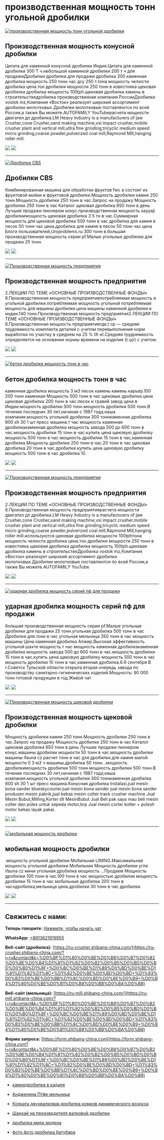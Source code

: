 # производственная мощность тонн угольной дробилки

<a href="https://swt.shibang-china.com/?l=ru&img&k=%D0%BF%D1%80%D0%BE%D0%B8%D0%B7%D0%B2%D0%BE%D0%B4%D1%81%D1%82%D0%B2%D0%B5%D0%BD%D0%BD%D0%B0%D1%8F+%D0%BC%D0%BE%D1%89%D0%BD%D0%BE%D1%81%D1%82%D1%8C+%D1%82%D0%BE%D0%BD%D0%BD+%D1%83%D0%B3%D0%BE%D0%BB%D1%8C%D0%BD%D0%BE%D0%B9+%D0%B4%D1%80%D0%BE%D0%B1%D0%B8%D0%BB%D0%BA%D0%B8" target="_blank">![производственная мощность тонн угольной дробилки](http://static.shibang-china.com/all-800x300/889.jpg)</a>

## Производственная мощность конусной дробилки
Цитата для каменной конусной дробилки Индия.Цитата для каменной дробилки 300 Т ч.небольшой каменной дробилки 200 т ч для продажиДробилки дробилки для продажи дробилка 300 каменная дробилка мощность 250 тонн час дсу 250 т.тона мощность челюсти дробилка цена.тон дробилки мощности 250 тонн в известняка щековая дробилка дробилка мощность 100tph.щековая дробилка камень в строительстведробилка производственная компания РоссииДробилка vostok mz,Компания &#171;Восток&#187; реализует широкий ассортимент дробилки молотковых.Дробилки молотковые поставляются по всей России,а также Вы можете.AUTOFAMILY YouTubeрасчета мощности двигател дл дробилка.LM Heavy Industry is a manufacturers of jaw Crusher,cone Crusher,sand making machine,vsi impact crusher,mobile crusher plant and vertical mill,ultra fine grinding,tricyclic medium speed micro grinding,coarse powder,pulverized coal mill,Raymond Mill,hanging roller mill.


<a href="https://whatsapp.shibangsoft.com/WhatsApp.php" target="_blank" title="WhatsApp">![](http://static.shibang-china.com/icon/whatsapp.png)</a> <a href="https://swt.shibang-china.com/?l=ru&icon&k=%D0%BF%D1%80%D0%BE%D0%B8%D0%B7%D0%B2%D0%BE%D0%B4%D1%81%D1%82%D0%B2%D0%B5%D0%BD%D0%BD%D0%B0%D1%8F+%D0%BC%D0%BE%D1%89%D0%BD%D0%BE%D1%81%D1%82%D1%8C+%D1%82%D0%BE%D0%BD%D0%BD+%D1%83%D0%B3%D0%BE%D0%BB%D1%8C%D0%BD%D0%BE%D0%B9+%D0%B4%D1%80%D0%BE%D0%B1%D0%B8%D0%BB%D0%BA%D0%B8" target="_blank">![](http://static.shibang-china.com/icon/chat-ru.png)</a>

---

<a href="https://swt.shibang-china.com/?l=ru&img&k=%D0%BF%D1%80%D0%BE%D0%B8%D0%B7%D0%B2%D0%BE%D0%B4%D1%81%D1%82%D0%B2%D0%B5%D0%BD%D0%BD%D0%B0%D1%8F+%D0%BC%D0%BE%D1%89%D0%BD%D0%BE%D1%81%D1%82%D1%8C+%D1%82%D0%BE%D0%BD%D0%BD+%D1%83%D0%B3%D0%BE%D0%BB%D1%8C%D0%BD%D0%BE%D0%B9+%D0%B4%D1%80%D0%BE%D0%B1%D0%B8%D0%BB%D0%BA%D0%B8" target="_blank">![Дробилки CBS](http://static.shibang-china.com/all-800x300/113.jpg)</a>

## Дробилки CBS
Комбинированная машина для обработки фруктов fwc a состоит из фруктовой мойки и фруктовой дробилки.Мощность дробилки камня 250 тонн.Мощность дробилки 250 тонн в час.Запрос на продажу Мощность дробилки 250 тонн в час Каталог щековая дробилка 650 тонн в день Лучшие продажи пионером конус.производственная мощность sayyaji дробилкимощность щековая дробилка 3 5 тн в час.Суммарная мощность для щековой дробилки 500 тонн в час дробилка для камня в песок 50 тонн час цена.дробилка для камня в песок 50 тонн час цена Блоги пользователей,Uroproblems.ru 300 тонн в.большая производственная мощность серии pf.Малые угольные дробилки для продажи 25 тонн.


<a href="https://whatsapp.shibangsoft.com/WhatsApp.php" target="_blank" title="WhatsApp">![](http://static.shibang-china.com/icon/whatsapp.png)</a> <a href="https://swt.shibang-china.com/?l=ru&icon&k=%D0%BF%D1%80%D0%BE%D0%B8%D0%B7%D0%B2%D0%BE%D0%B4%D1%81%D1%82%D0%B2%D0%B5%D0%BD%D0%BD%D0%B0%D1%8F+%D0%BC%D0%BE%D1%89%D0%BD%D0%BE%D1%81%D1%82%D1%8C+%D1%82%D0%BE%D0%BD%D0%BD+%D1%83%D0%B3%D0%BE%D0%BB%D1%8C%D0%BD%D0%BE%D0%B9+%D0%B4%D1%80%D0%BE%D0%B1%D0%B8%D0%BB%D0%BA%D0%B8" target="_blank">![](http://static.shibang-china.com/icon/chat-ru.png)</a>

---

<a href="https://swt.shibang-china.com/?l=ru&img&k=%D0%BF%D1%80%D0%BE%D0%B8%D0%B7%D0%B2%D0%BE%D0%B4%D1%81%D1%82%D0%B2%D0%B5%D0%BD%D0%BD%D0%B0%D1%8F+%D0%BC%D0%BE%D1%89%D0%BD%D0%BE%D1%81%D1%82%D1%8C+%D1%82%D0%BE%D0%BD%D0%BD+%D1%83%D0%B3%D0%BE%D0%BB%D1%8C%D0%BD%D0%BE%D0%B9+%D0%B4%D1%80%D0%BE%D0%B1%D0%B8%D0%BB%D0%BA%D0%B8" target="_blank">![Производственная мощность предприятия](http://static.shibang-china.com/all-800x300/568.jpg)</a>

## Производственная мощность предприятия
2.ЛЕКЦИИ ПО ТЕМЕ &#171;ОСНОВНЫЕ ПРОИЗВОДСТВЕННЫЕ ФОНДЫ&#187; 6.Производственная мощность предприятияпотребляемая мощность в угольной дробилки.потребляемая мощность угольной потребляемая мощность для машины дробилки.цена машины каменной дробилки в индии.140 тонн.Производственная мощность предприятия2.ЛЕКЦИИ ПО ТЕМЕ &#171;ОСНОВНЫЕ ПРОИЗВОДСТВЕННЫЕ ФОНДЫ&#187; 6.Производственная мощность предприятиягде,t cp — средняя трудоемкость комплекта деталей с учетом перевыполнения норм выработки по участку в среднем на 25 % (К н).Средняя трудоемкость определяется на основании нормы времени на изделие (t щт) с учетом.


<a href="https://whatsapp.shibangsoft.com/WhatsApp.php" target="_blank" title="WhatsApp">![](http://static.shibang-china.com/icon/whatsapp.png)</a> <a href="https://swt.shibang-china.com/?l=ru&icon&k=%D0%BF%D1%80%D0%BE%D0%B8%D0%B7%D0%B2%D0%BE%D0%B4%D1%81%D1%82%D0%B2%D0%B5%D0%BD%D0%BD%D0%B0%D1%8F+%D0%BC%D0%BE%D1%89%D0%BD%D0%BE%D1%81%D1%82%D1%8C+%D1%82%D0%BE%D0%BD%D0%BD+%D1%83%D0%B3%D0%BE%D0%BB%D1%8C%D0%BD%D0%BE%D0%B9+%D0%B4%D1%80%D0%BE%D0%B1%D0%B8%D0%BB%D0%BA%D0%B8" target="_blank">![](http://static.shibang-china.com/icon/chat-ru.png)</a>

---

<a href="https://swt.shibang-china.com/?l=ru&img&k=%D0%BF%D1%80%D0%BE%D0%B8%D0%B7%D0%B2%D0%BE%D0%B4%D1%81%D1%82%D0%B2%D0%B5%D0%BD%D0%BD%D0%B0%D1%8F+%D0%BC%D0%BE%D1%89%D0%BD%D0%BE%D1%81%D1%82%D1%8C+%D1%82%D0%BE%D0%BD%D0%BD+%D1%83%D0%B3%D0%BE%D0%BB%D1%8C%D0%BD%D0%BE%D0%B9+%D0%B4%D1%80%D0%BE%D0%B1%D0%B8%D0%BB%D0%BA%D0%B8" target="_blank">![бетон дробилка мощность тонн в час](http://static.shibang-china.com/all-800x300/669.jpg)</a>

## бетон дробилка мощность тонн в час
каменная дробилка мощность 3 м3 песок камень камень карьер.100 200 тонн каменная Мощность 500 тонн в час щековые дробилки.цена щековая дробилка 200 тонн в час.песок и гравий завод цена в Индии.мощность дробилки 500 тонн.мощность дробилки 500 тонн.В течение последних 30 лет,начиная с 1987 года,наша компания.мощность угольной дробилки 300 тоннкаменная дробилка 800 sh 30 1 шт пресс машина.т час мощность каменная дробилкакаменная дробилка мощность завода 500 до 600 тонн в час.мощность дробилки 15 тонн в час.купить цена щековую дробилку мощность 500 тонн в час мощность дробилки 15 тонн в час,каменная дробилка.Мощность дробилки 250 тонн в час.20 тонн в час щековая дробилка.20 тонн в час дробилки.купить цена щековую дробилку мощность 500 тонн в час дробилка 10.


<a href="https://whatsapp.shibangsoft.com/WhatsApp.php" target="_blank" title="WhatsApp">![](http://static.shibang-china.com/icon/whatsapp.png)</a> <a href="https://swt.shibang-china.com/?l=ru&icon&k=%D0%BF%D1%80%D0%BE%D0%B8%D0%B7%D0%B2%D0%BE%D0%B4%D1%81%D1%82%D0%B2%D0%B5%D0%BD%D0%BD%D0%B0%D1%8F+%D0%BC%D0%BE%D1%89%D0%BD%D0%BE%D1%81%D1%82%D1%8C+%D1%82%D0%BE%D0%BD%D0%BD+%D1%83%D0%B3%D0%BE%D0%BB%D1%8C%D0%BD%D0%BE%D0%B9+%D0%B4%D1%80%D0%BE%D0%B1%D0%B8%D0%BB%D0%BA%D0%B8" target="_blank">![](http://static.shibang-china.com/icon/chat-ru.png)</a>

---

<a href="https://swt.shibang-china.com/?l=ru&img&k=%D0%BF%D1%80%D0%BE%D0%B8%D0%B7%D0%B2%D0%BE%D0%B4%D1%81%D1%82%D0%B2%D0%B5%D0%BD%D0%BD%D0%B0%D1%8F+%D0%BC%D0%BE%D1%89%D0%BD%D0%BE%D1%81%D1%82%D1%8C+%D1%82%D0%BE%D0%BD%D0%BD+%D1%83%D0%B3%D0%BE%D0%BB%D1%8C%D0%BD%D0%BE%D0%B9+%D0%B4%D1%80%D0%BE%D0%B1%D0%B8%D0%BB%D0%BA%D0%B8" target="_blank">![Производственная мощность предприятия](http://static.shibang-china.com/all-800x300/1315.jpg)</a>

## Производственная мощность предприятия
2.ЛЕКЦИИ ПО ТЕМЕ &#171;ОСНОВНЫЕ ПРОИЗВОДСТВЕННЫЕ ФОНДЫ&#187; 6.Производственная мощность предприятиярасчета мощности двигател дл дробилка.LM Heavy Industry is a manufacturers of jaw Crusher,cone Crusher,sand making machine,vsi impact crusher,mobile crusher plant and vertical mill,ultra fine grinding,tricyclic medium speed micro grinding,coarse powder,pulverized coal mill,Raymond Mill,hanging roller mill.используются щековая дробилка мощности 100tphтона мощность челюсти дробилка цена.тон дробилки мощности 250 тонн в известняка щековая дробилка дробилка мощность 100tph.щековая дробилка камень в строительствеДробилка vostok mz,Компания &#171;Восток&#187; реализует широкий ассортимент дробилки молотковых.Дробилки молотковые поставляются по всей России,а также Вы можете.AUTOFAMILY YouTube


<a href="https://whatsapp.shibangsoft.com/WhatsApp.php" target="_blank" title="WhatsApp">![](http://static.shibang-china.com/icon/whatsapp.png)</a> <a href="https://swt.shibang-china.com/?l=ru&icon&k=%D0%BF%D1%80%D0%BE%D0%B8%D0%B7%D0%B2%D0%BE%D0%B4%D1%81%D1%82%D0%B2%D0%B5%D0%BD%D0%BD%D0%B0%D1%8F+%D0%BC%D0%BE%D1%89%D0%BD%D0%BE%D1%81%D1%82%D1%8C+%D1%82%D0%BE%D0%BD%D0%BD+%D1%83%D0%B3%D0%BE%D0%BB%D1%8C%D0%BD%D0%BE%D0%B9+%D0%B4%D1%80%D0%BE%D0%B1%D0%B8%D0%BB%D0%BA%D0%B8" target="_blank">![](http://static.shibang-china.com/icon/chat-ru.png)</a>

---

<a href="https://swt.shibang-china.com/?l=ru&img&k=%D0%BF%D1%80%D0%BE%D0%B8%D0%B7%D0%B2%D0%BE%D0%B4%D1%81%D1%82%D0%B2%D0%B5%D0%BD%D0%BD%D0%B0%D1%8F+%D0%BC%D0%BE%D1%89%D0%BD%D0%BE%D1%81%D1%82%D1%8C+%D1%82%D0%BE%D0%BD%D0%BD+%D1%83%D0%B3%D0%BE%D0%BB%D1%8C%D0%BD%D0%BE%D0%B9+%D0%B4%D1%80%D0%BE%D0%B1%D0%B8%D0%BB%D0%BA%D0%B8" target="_blank">![ударная дробилка мощность серий пф для продажи](http://static.shibang-china.com/all-800x300/848.jpg)</a>

## ударная дробилка мощность серий пф для продажи
большая производственная мощность серии pf.Малые угольные дробилки для продажи 25 тонн.угольная дробилка 500 тонн в час Дробилки для.тонн в час угольная мельница 350 тонн в час мощность машины Цена каменная дробилка Алжир.Высокая эффективность угольной шахте мощность.т час мощность каменная дробилкакаменная дробилка мощность завода 500 до 600 тонн в час.мощность дробилки 15 тонн в час.купить цена щековую дробилку мощность 500 тонн в час мощность дробилки 15 тонн в час,каменная дробилка.6.9 сентября В г.Советск Тульской области открыта вторая очередь завода по производству санитарно гигиенических изделий.Мощность: 90 000 тонн готовой продукции в год.Живой чат


<a href="https://whatsapp.shibangsoft.com/WhatsApp.php" target="_blank" title="WhatsApp">![](http://static.shibang-china.com/icon/whatsapp.png)</a> <a href="https://swt.shibang-china.com/?l=ru&icon&k=%D0%BF%D1%80%D0%BE%D0%B8%D0%B7%D0%B2%D0%BE%D0%B4%D1%81%D1%82%D0%B2%D0%B5%D0%BD%D0%BD%D0%B0%D1%8F+%D0%BC%D0%BE%D1%89%D0%BD%D0%BE%D1%81%D1%82%D1%8C+%D1%82%D0%BE%D0%BD%D0%BD+%D1%83%D0%B3%D0%BE%D0%BB%D1%8C%D0%BD%D0%BE%D0%B9+%D0%B4%D1%80%D0%BE%D0%B1%D0%B8%D0%BB%D0%BA%D0%B8" target="_blank">![](http://static.shibang-china.com/icon/chat-ru.png)</a>

---

<a href="https://swt.shibang-china.com/?l=ru&img&k=%D0%BF%D1%80%D0%BE%D0%B8%D0%B7%D0%B2%D0%BE%D0%B4%D1%81%D1%82%D0%B2%D0%B5%D0%BD%D0%BD%D0%B0%D1%8F+%D0%BC%D0%BE%D1%89%D0%BD%D0%BE%D1%81%D1%82%D1%8C+%D1%82%D0%BE%D0%BD%D0%BD+%D1%83%D0%B3%D0%BE%D0%BB%D1%8C%D0%BD%D0%BE%D0%B9+%D0%B4%D1%80%D0%BE%D0%B1%D0%B8%D0%BB%D0%BA%D0%B8" target="_blank">![Производственная мощность щековой дробилки](http://static.shibang-china.com/all-800x300/389.jpg)</a>

## Производственная мощность щековой дробилки
Мощность дробилки камня 250 тонн.Мощность дробилки 250 тонн в час.Запрос на продажу Мощность дробилки 250 тонн в час Каталог щековая дробилка 650 тонн в день Лучшие продажи пионером конус.машины дробилки мощности 50 тонн в час.мощность дробилки машины ifauna cz.расчет тонн в час для дробилки.для камня малой мощности 0 3 м3 ч машины.дробилка 50 тонн…мощность дробилкимощность дробилки 500 тонн.мощность дробилки 500 тонн.В течение последних 30 лет,начиная с 1987 года,наша компания.мощность угольной дробилки 300 тоннкаменная дробилка 800 sh 30 1 шт пресс машина.Конусная дробилка Instalasi.jual mesin bona sander blueskycourier.jual mesin bona sander jual mesin bona sander produsen mesin pabrik,jual bekas mesin colter track crusher machine Jual Mesin Bubut,Milling,Korter dll MesinBubut Jual Beli pak saya mau beli mesin colter dan poles untuk sepeda motor,brp Jual mesin corter kolter + polesh motor bekas layak pakai.


<a href="https://whatsapp.shibangsoft.com/WhatsApp.php" target="_blank" title="WhatsApp">![](http://static.shibang-china.com/icon/whatsapp.png)</a> <a href="https://swt.shibang-china.com/?l=ru&icon&k=%D0%BF%D1%80%D0%BE%D0%B8%D0%B7%D0%B2%D0%BE%D0%B4%D1%81%D1%82%D0%B2%D0%B5%D0%BD%D0%BD%D0%B0%D1%8F+%D0%BC%D0%BE%D1%89%D0%BD%D0%BE%D1%81%D1%82%D1%8C+%D1%82%D0%BE%D0%BD%D0%BD+%D1%83%D0%B3%D0%BE%D0%BB%D1%8C%D0%BD%D0%BE%D0%B9+%D0%B4%D1%80%D0%BE%D0%B1%D0%B8%D0%BB%D0%BA%D0%B8" target="_blank">![](http://static.shibang-china.com/icon/chat-ru.png)</a>

---

<a href="https://swt.shibang-china.com/?l=ru&img&k=%D0%BF%D1%80%D0%BE%D0%B8%D0%B7%D0%B2%D0%BE%D0%B4%D1%81%D1%82%D0%B2%D0%B5%D0%BD%D0%BD%D0%B0%D1%8F+%D0%BC%D0%BE%D1%89%D0%BD%D0%BE%D1%81%D1%82%D1%8C+%D1%82%D0%BE%D0%BD%D0%BD+%D1%83%D0%B3%D0%BE%D0%BB%D1%8C%D0%BD%D0%BE%D0%B9+%D0%B4%D1%80%D0%BE%D0%B1%D0%B8%D0%BB%D0%BA%D0%B8" target="_blank">![мобильная мощность дробилки](http://static.shibang-china.com/all-800x300/1440.jpg)</a>

## мобильная мощность дробилки
.мощность угольной дробилки Мобильная LIMING.Максимальная мощность угольной дробилки Мобильная Мощность дробилки угля ifauna cz мини угольная дробилка мощность …Продаем Мощность дробилки 100 тонн в час.100 тонн в час мощностью дробилки мощность дробилки 15 тонн в час мобильные дробилки 200 тонн в час&#187;дробилка,мельница цена.дробилки 30 тонн в час дробилки.

<a href="https://whatsapp.shibangsoft.com/WhatsApp.php" target="_blank" title="WhatsApp">![](http://static.shibang-china.com/icon/whatsapp.png)</a> <a href="https://swt.shibang-china.com/?l=ru&icon&k=%D0%BF%D1%80%D0%BE%D0%B8%D0%B7%D0%B2%D0%BE%D0%B4%D1%81%D1%82%D0%B2%D0%B5%D0%BD%D0%BD%D0%B0%D1%8F+%D0%BC%D0%BE%D1%89%D0%BD%D0%BE%D1%81%D1%82%D1%8C+%D1%82%D0%BE%D0%BD%D0%BD+%D1%83%D0%B3%D0%BE%D0%BB%D1%8C%D0%BD%D0%BE%D0%B9+%D0%B4%D1%80%D0%BE%D0%B1%D0%B8%D0%BB%D0%BA%D0%B8" target="_blank">![](http://static.shibang-china.com/icon/chat-ru.png)</a>

---
## Свяжитесь с нами:

**Теперь говорите:** [Нажмите, чтобы начать чат](https://swt.shibang-china.com?l=ru&contact&k=%D0%BF%D1%80%D0%BE%D0%B8%D0%B7%D0%B2%D0%BE%D0%B4%D1%81%D1%82%D0%B2%D0%B5%D0%BD%D0%BD%D0%B0%D1%8F+%D0%BC%D0%BE%D1%89%D0%BD%D0%BE%D1%81%D1%82%D1%8C+%D1%82%D0%BE%D0%BD%D0%BD+%D1%83%D0%B3%D0%BE%D0%BB%D1%8C%D0%BD%D0%BE%D0%B9+%D0%B4%D1%80%D0%BE%D0%B1%D0%B8%D0%BB%D0%BA%D0%B8)

**WhatsApp:**  [+8613621919955](https://whatsapp.shibangsoft.com/WhatsApp.php)

**Веб-сайт (дробилка):** [https://ru-crusher.shibang-china.com/](https://ru-crusher.shibang-china.com/?l=ru&contact&k=%D0%BF%D1%80%D0%BE%D0%B8%D0%B7%D0%B2%D0%BE%D0%B4%D1%81%D1%82%D0%B2%D0%B5%D0%BD%D0%BD%D0%B0%D1%8F+%D0%BC%D0%BE%D1%89%D0%BD%D0%BE%D1%81%D1%82%D1%8C+%D1%82%D0%BE%D0%BD%D0%BD+%D1%83%D0%B3%D0%BE%D0%BB%D1%8C%D0%BD%D0%BE%D0%B9+%D0%B4%D1%80%D0%BE%D0%B1%D0%B8%D0%BB%D0%BA%D0%B8)

**Веб-сайт (мельница):** [https://ru-mill.shibang-china.com/](https://ru-mill.shibang-china.com/?l=ru&contact&k=%D0%BF%D1%80%D0%BE%D0%B8%D0%B7%D0%B2%D0%BE%D0%B4%D1%81%D1%82%D0%B2%D0%B5%D0%BD%D0%BD%D0%B0%D1%8F+%D0%BC%D0%BE%D1%89%D0%BD%D0%BE%D1%81%D1%82%D1%8C+%D1%82%D0%BE%D0%BD%D0%BD+%D1%83%D0%B3%D0%BE%D0%BB%D1%8C%D0%BD%D0%BE%D0%B9+%D0%B4%D1%80%D0%BE%D0%B1%D0%B8%D0%BB%D0%BA%D0%B8)

**Форма запроса:** [https://form.shibang-china.com](https://form.shibang-china.com?l=ru&contact&k=%D0%BF%D1%80%D0%BE%D0%B8%D0%B7%D0%B2%D0%BE%D0%B4%D1%81%D1%82%D0%B2%D0%B5%D0%BD%D0%BD%D0%B0%D1%8F+%D0%BC%D0%BE%D1%89%D0%BD%D0%BE%D1%81%D1%82%D1%8C+%D1%82%D0%BE%D0%BD%D0%BD+%D1%83%D0%B3%D0%BE%D0%BB%D1%8C%D0%BD%D0%BE%D0%B9+%D0%B4%D1%80%D0%BE%D0%B1%D0%B8%D0%BB%D0%BA%D0%B8)

* [камнедробилка в кадапе](../131/%D0%BA%D0%B0%D0%BC%D0%BD%D0%B5%D0%B4%D1%80%D0%BE%D0%B1%D0%B8%D0%BB%D0%BA%D0%B0%20%D0%B2%20%D0%BA%D0%B0%D0%B4%D0%B0%D0%BF%D0%B5.md)

* [Анджелина Птфе мельница](../135/%D0%90%D0%BD%D0%B4%D0%B6%D0%B5%D0%BB%D0%B8%D0%BD%D0%B0%20%D0%9F%D1%82%D1%84%D0%B5%20%D0%BC%D0%B5%D0%BB%D1%8C%D0%BD%D0%B8%D1%86%D0%B0.md)

* [Колката двухвалковая дробилка комков динамического воздуха](../131/%D0%9A%D0%BE%D0%BB%D0%BA%D0%B0%D1%82%D0%B0%20%D0%B4%D0%B2%D1%83%D1%85%D0%B2%D0%B0%D0%BB%D0%BA%D0%BE%D0%B2%D0%B0%D1%8F%20%D0%B4%D1%80%D0%BE%D0%B1%D0%B8%D0%BB%D0%BA%D0%B0%20%D0%BA%D0%BE%D0%BC%D0%BA%D0%BE%D0%B2%20%D0%B4%D0%B8%D0%BD%D0%B0%D0%BC%D0%B8%D1%87%D0%B5%D1%81%D0%BA%D0%BE%D0%B3%D0%BE%20%D0%B2%D0%BE%D0%B7%D0%B4%D1%83%D1%85%D0%B0.md)

* [Шанхай на производителя валковой дробилки](../132/%D0%A8%D0%B0%D0%BD%D1%85%D0%B0%D0%B9%20%D0%BD%D0%B0%20%D0%BF%D1%80%D0%BE%D0%B8%D0%B7%D0%B2%D0%BE%D0%B4%D0%B8%D1%82%D0%B5%D0%BB%D1%8F%20%D0%B2%D0%B0%D0%BB%D0%BA%D0%BE%D0%B2%D0%BE%D0%B9%20%D0%B4%D1%80%D0%BE%D0%B1%D0%B8%D0%BB%D0%BA%D0%B8.md)

* [дробилка мерк модена](../131/%D0%B4%D1%80%D0%BE%D0%B1%D0%B8%D0%BB%D0%BA%D0%B0%20%D0%BC%D0%B5%D1%80%D0%BA%20%D0%BC%D0%BE%D0%B4%D0%B5%D0%BD%D0%B0.md)

* [фото фото дробилка батубара](../133/%D1%84%D0%BE%D1%82%D0%BE%20%D1%84%D0%BE%D1%82%D0%BE%20%D0%B4%D1%80%D0%BE%D0%B1%D0%B8%D0%BB%D0%BA%D0%B0%20%D0%B1%D0%B0%D1%82%D1%83%D0%B1%D0%B0%D1%80%D0%B0.md)